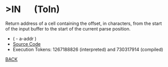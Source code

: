 # &gt;IN &emsp; (ToIn)
Return address of a cell containing the offset, in characters, from the start of the input buffer to the start of the current parse position.
* ( - a-addr )
* [Source Code](../words/core/ToIn.cs)
* Execution Tokens: 1267188826 (interpreted) and 730317914 (compiled)


[BACK](builtins.md#ToIn)
